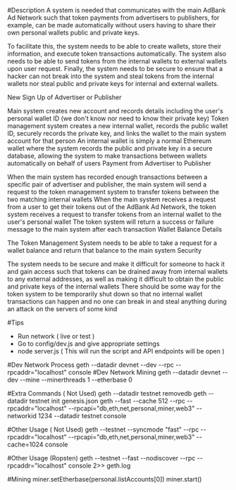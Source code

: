 #Description
A system is needed that communicates with the main AdBank Ad Network such that token payments from advertisers to publishers, for example, can be made automatically without users having to share their own personal wallets public and private keys.

To facilitate this, the system needs to be able to create wallets, store their information, and execute token transactions automatically. The system also needs to be able to send tokens from the internal wallets to external wallets upon user request. Finally, the system needs to be secure to ensure that a hacker can not break into the system and steal tokens from the internal wallets nor steal public and private keys for internal and external wallets.

New Sign Up of Advertiser or Publisher

Main system creates new account and records details including the user's personal wallet ID (we don't know nor need to know their private key)
Token management system creates a new internal wallet, records the public wallet ID, securely records the private key, and links the wallet to the main system account for that person
An internal wallet is simply a normal Ethereum wallet where the system records the public and private key in a secure database, allowing the system to make transactions between wallets automatically on behalf of users
Payment from Advertiser to Publisher

When the main system has recorded enough transactions between a specific pair of advertiser and publisher, the main system will send a request to the token management system to transfer tokens between the two matching internal wallets
When the main system receives a request from a user to get their tokens out of the AdBank Ad Network, the token system receives a request to transfer tokens from an internal wallet to the user's personal wallet
The token system will return a success or failure message to the main system after each transaction
Wallet Balance Details

The Token Management System needs to be able to take a request for a wallet balance and return that balance to the main system
Security

The system needs to be secure and make it difficult for someone to hack it and gain access such that tokens can be drained away from internal wallets to any external addresses, as well as making it difficult to obtain the public and private keys of the internal wallets
There should be some way for the token system to be temporarily shut down so that no internal wallet transactions can happen and no one can break in and steal anything during an attack on the servers of some kind

#Tips
- Run network ( live or test )
- Go to config/dev.js and give appropriate settings
- node server.js ( This will run the script and API endpoints will be open )

#Dev Network Process
geth --datadir devnet --dev --rpc --rpcaddr="localhost" console
#Dev Network Mining
geth --datadir devnet --dev --mine --minerthreads 1 --etherbase 0

#Extra Commands ( Not Used)
geth --datadir testnet removedb
geth --datadir testnet init genesis.json
geth --fast --cache 512 --rpc --rpcaddr="localhost" --rpcapi="db,eth,net,personal,miner,web3" --networkid 1234 --datadir testnet console

#Other Usage ( Not Used)
geth --testnet --syncmode "fast" --rpc --rpcaddr="localhost" --rpcapi="db,eth,net,personal,miner,web3" --cache=1024 console

#Other Usage (Ropsten)
geth --testnet --fast --nodiscover --rpc --rpcaddr="localhost" console 2>> geth.log

#Mining
miner.setEtherbase(personal.listAccounts[0])
miner.start()